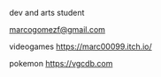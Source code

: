 dev and arts student

marcogomezf@gmail.com

videogames https://marc00099.itch.io/

pokemon https://vgcdb.com
